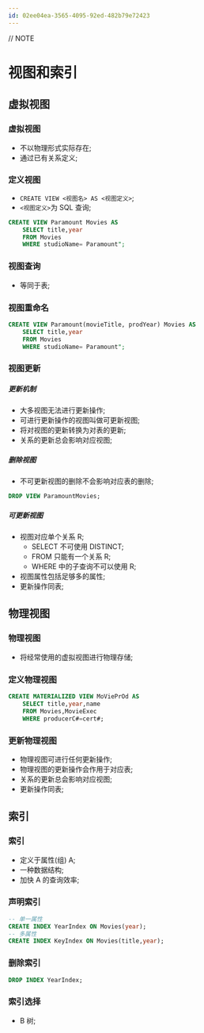 ```yaml
---
id: 02ee04ea-3565-4095-92ed-482b79e72423
---
```


// NOTE

# 视图和索引

## 虚拟视图

### 虚拟视图

- 不以物理形式实际存在;
- 通过已有关系定义;

### 定义视图

- `CREATE VIEW <视图名> AS <视图定义>`;
- `<视图定义>`为 SQL 查询;

```sql
CREATE VIEW Paramount Movies AS
    SELECT title,year
    FROM Movies
    WHERE studioName= Paramount";
```

### 视图查询

- 等同于表;

### 视图重命名

```sql
CREATE VIEW Paramount(movieTitle, prodYear) Movies AS
    SELECT title,year
    FROM Movies
    WHERE studioName= Paramount";
```

### 视图更新

##### 更新机制

- 大多视图无法进行更新操作;
- 可进行更新操作的视图叫做可更新视图;
- 将对视图的更新转换为对表的更新;
- 关系的更新总会影响对应视图;

##### 删除视图

- 不可更新视图的删除不会影响对应表的删除;

```sql
DROP VIEW ParamountMovies;
```

##### 可更新视图

- 视图对应单个关系 R;
  - SELECT 不可使用 DISTINCT;
  - FROM 只能有一个关系 R;
  - WHERE 中的子查询不可以使用 R;
- 视图属性包括足够多的属性;
- 更新操作同表;

## 物理视图

### 物理视图

- 将经常使用的虚拟视图进行物理存储;

### 定义物理视图

```sql
CREATE MATERIALIZED VIEW MoViePrOd AS
    SELECT title,year,name
    FROM Movies,MovieExec
    WHERE producerC#=cert#;
```

### 更新物理视图

- 物理视图可进行任何更新操作;
- 物理视图的更新操作会作用于对应表;
- 关系的更新总会影响对应视图;
- 更新操作同表;

## 索引

### 索引

- 定义于属性(组) A;
- 一种数据结构;
- 加快 A 的查询效率;

### 声明索引

```sql
-- 单一属性
CREATE INDEX YearIndex ON Movies(year);
-- 多属性
CREATE INDEX KeyIndex ON Movies(title,year);
```

### 删除索引

```sql
DROP INDEX YearIndex;
```

### 索引选择

- B 树;
